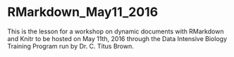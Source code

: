 # RMarkdown_May11_2016
This is the lesson for a workshop on dynamic documents with RMarkdown and Knitr to be hosted on May 11th, 2016 through the Data Intensive Biology Training Program run by Dr. C. Titus Brown.
